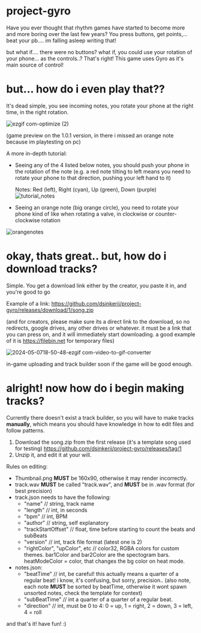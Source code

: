 # project-gyro
Have you ever thought that rhythm games have started to become more and more boring over the last few years?
You press buttons, get points,... beat your pb.... im falling asleep writing that!

but what if.... there were no buttons? what if, you could use your rotation of your phone... as the controls..?
That's right! This game uses Gyro as it's main source of control!

# but... how do i even play that??

It's dead simple, you see incoming notes, you rotate your phone at the right time, in the right rotation.

![ezgif com-optimize (2)](https://github.com/dsinkerii/project-gyro/assets/104655906/a8803193-7149-431a-8b6d-6971789fbc8e)

(game preview on the 1.0.1 version, in there i missed an orange note because im playtesting on pc)

A more in-depth tutorial:
- Seeing any of the 4 listed below notes, you should push your phone in the rotation of the note (e.g. a red note tilting to left means you need to rotate your phone to that direction, pushing your left hand to it)

  Notes: Red (left), Right (cyan), Up (green), Down (purple)
![tutorial_notes](https://github.com/dsinkerii/project-gyro/assets/104655906/a135c70f-066d-4a87-9121-c97c2b18e6d3)

- Seeing an orange note (big orange circle), you need to rotate your phone kind of like when rotating a valve, in clockwise or counter-clockwise rotation

![orangenotes](https://github.com/dsinkerii/project-gyro/assets/104655906/473143ad-bed8-49da-a2c7-90e88312e12c)


# okay, thats great.. but, how do i download tracks?

Simple. You get a download link either by the creator, you paste it in, and you're good to go

Example of a link: https://github.com/dsinkerii/project-gyro/releases/download/1/song.zip

(and for creators, please make sure its a direct link to the download, so no redirects, google drives, any other drives or whatever. it must be a link that you can press on, and it will immediately start downloading. a good example of it is https://filebin.net for temporary files)

![2024-05-0718-50-48-ezgif com-video-to-gif-converter](https://github.com/dsinkerii/project-gyro/assets/104655906/aa399054-417c-43f9-8ce2-61f7189b210c)

in-game uploading and track builder soon if the game will be good enough.

# alright! now how do i begin making tracks?

Currently there doesn't exist a track builder, so you will have to make tracks **manually**, which means you should have knowledge in how to edit files and follow patterns.

1. Download the song.zip from the first release (it's a template song used for testing)
    https://github.com/dsinkerii/project-gyro/releases/tag/1
2. Unzip it, and edit it at your will.

Rules on editing:
- Thumbnail.png **MUST** be 160x90, otherwise it may render incorrectly.
- track.wav **MUST** be called "track.wav", and **MUST** be in .wav format (for best precision)
- track.json needs to have the following:
  - "name" // string, track name
  - "length" // int, in seconds
  - "bpm" // int, BPM
  - "author" // string, self explanatory
  - "trackStartOffset" // float, time before starting to count the beats and subBeats
  - "version" // int, track file format (latest one is 2)
  - "rightColor", "upColor", etc // color32, RGBA colors for custom themes. bar1Color and bar2Color are the spectogram bars. heatModeColor = color, that changes the bg color on heat mode.
- notes.json:
  - "beatTime" // int, be careful! this actually means a quarter of a regular beat! i know, it's confusing, but sorry, precision.. (also note, each note **MUST** be sorted by beatTime, otherwise it wont spawn unsorted notes, check the template for context)
  - "subBeatTime" // int a quarter of a quarter of a regular beat.
  - "direction" // int, must be 0 to 4: 0 = up, 1 = right, 2 = down, 3 = left, 4 = roll
 
and that's it! have fun! :)
